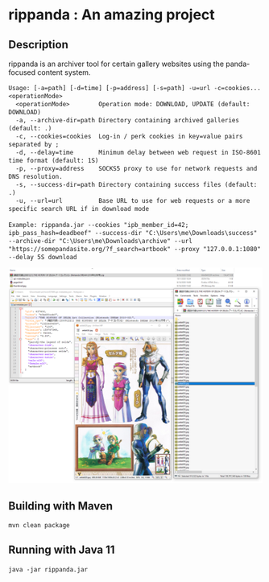 # rippanda : An amazing project
## Description
rippanda is an archiver tool for certain gallery websites using the panda-focused content system.

```
Usage: [-a=path] [-d=time] [-p=address] [-s=path] -u=url -c=cookies... <operationMode>
  <operationMode>        Operation mode: DOWNLOAD, UPDATE (default: DOWNLOAD)
  -a, --archive-dir=path Directory containing archived galleries (default: .)
  -c, --cookies=cookies  Log-in / perk cookies in key=value pairs separated by ;
  -d, --delay=time       Minimum delay between web request in ISO-8601 time format (default: 1S)
  -p, --proxy=address    SOCKS5 proxy to use for network requests and DNS resolution.
  -s, --success-dir=path Directory containing success files (default: .)
  -u, --url=url          Base URL to use for web requests or a more specific search URL if in download mode

Example: rippanda.jar --cookies "ipb_member_id=42; ipb_pass_hash=deadbeef" --success-dir "C:\Users\me\Downloads\success" --archive-dir "C:\Users\me\Downloads\archive" --url "https://somepandasite.org/?f_search=artbook" --proxy "127.0.0.1:1080" --delay 5S download
```

![Example Download](/screenshot.png?raw=true "Example Download")

## Building with Maven
```
mvn clean package
```

## Running with Java 11
```
java -jar rippanda.jar
```

